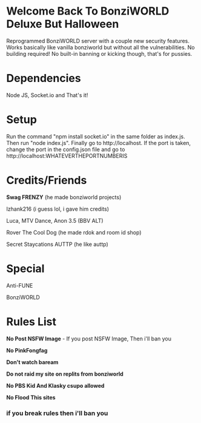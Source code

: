 # Welcome Back To BonziWORLD Deluxe But Halloween
Reprogrammed BonziWORLD server with a couple new security features. Works basically like vanilla bonziworld but without all the vulnerabilities. No building required! No built-in banning or kicking though, that's for pussies.

# Dependencies
Node JS, Socket.io and That's it!

# Setup
Run the command "npm install socket.io" in the same folder as index.js. Then run "node index.js". Finally go to http://localhost. If the port is taken, change the port in the config.json file and go to http://localhost:WHATEVERTHEPORTNUMBERIS

# Credits/Friends
**Swag FRENZY** (he made bonziworld projects)

Izhank216 (i guess lol, i gave him credits)

Luca, MTV Dance, Anon 3.5 (BBV ALT)

Rover The Cool Dog (he made rdok and room id shop)

Secret Staycations AUTTP (he like auttp)
# Special
Anti-FUNE

BonziWORLD
# Rules List
**No Post NSFW Image** - If you post NSFW Image, Then i'll ban you

**No PinkFongfag**

**Don't watch baream**

**Do not raid my site on replits from bonziworld**

**No PBS Kid And Klasky csupo allowed**

**No Flood This sites**

### if you break rules then i'll ban you
